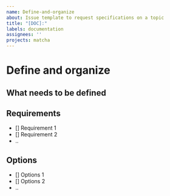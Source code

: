 ```yaml
---
name: Define-and-organize
about: Issue template to request specifications on a topic
title: "[DOC]:"
labels: documentation
assignees: ''
projects: matcha
---
```


# Define and organize

## What needs to be defined

## Requirements

- [] Requirement 1
- [] Requirement 2
- ..

## Options

- [] Options 1
- [] Options 2
- ..

